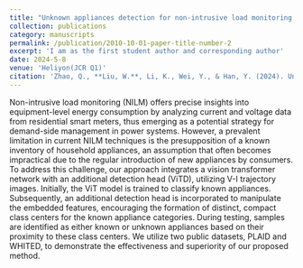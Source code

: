 ```yaml
---
title: "Unknown appliances detection for non-intrusive load monitoring based on vision transformer with an additional detection head"
collection: publications
category: manuscripts
permalink: /publication/2010-10-01-paper-title-number-2
excerpt: 'I am as the first student author and corresponding author'
date: 2024-5-8
venue: 'Heliyon(JCR Q1)'
citation: 'Zhao, Q., **Liu, W.**, Li, K., Wei, Y., & Han, Y. (2024). Unknown appliances detection for non-intrusive load monitoring based on vision transformer with an additional detection head. Heliyon, 10(9).'
---
```


Non-intrusive load monitoring (NILM) offers precise insights into equipment-level energy consumption by analyzing current and voltage data from residential smart meters, thus emerging as a potential strategy for demand-side management in power systems. However, a prevalent limitation in current NILM techniques is the presupposition of a known inventory of household appliances, an assumption that often becomes impractical due to the regular introduction of new appliances by consumers. To address this challenge, our approach integrates a vision transformer network with an additional detection head (ViTD), utilizing V-I trajectory images. Initially, the ViT model is trained to classify known appliances. Subsequently, an additional detection head is incorporated to manipulate the embedded features, encouraging the formation of distinct, compact class centers for the known appliance categories. During testing, samples are identified as either known or unknown appliances based on their proximity to these class centers. We utilize two public datasets, PLAID and WHITED, to demonstrate the effectiveness and superiority of our proposed method.
